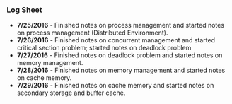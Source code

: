 ### Log Sheet
- **7/25/2016** - Finished notes on process management and started notes on process management (Distributed Environment).
- **7/26/2016** - Finished notes on concurrent management and started critical section problem; started notes on deadlock problem
- **7/27/2016** - Finished notes on deadlock problem and started notes on memory management. 
- **7/28/2016** - Finished notes on memory management and started notes on cache memory.
- **7/29/2016** - Finished notes on cache memory and started notes on secondary storage and buffer cache.